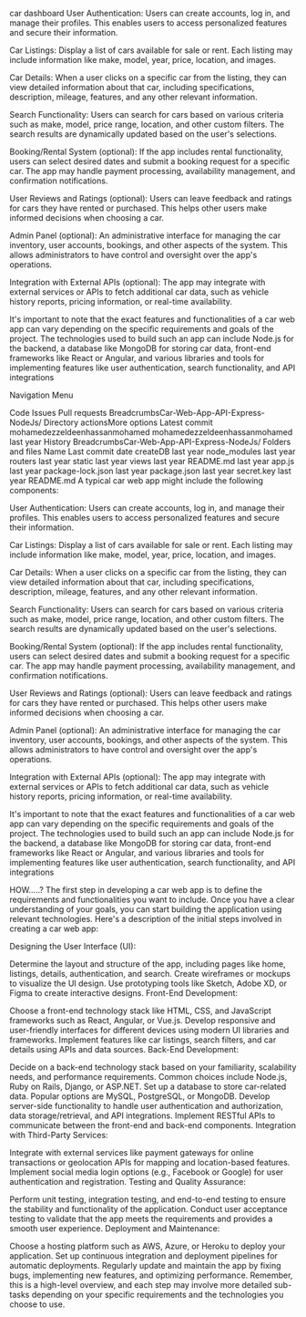 car dashboard
User Authentication: Users can create accounts, log in, and manage their profiles. This enables users to access personalized features and secure their information.

Car Listings: Display a list of cars available for sale or rent. Each listing may include information like make, model, year, price, location, and images.

Car Details: When a user clicks on a specific car from the listing, they can view detailed information about that car, including specifications, description, mileage, features, and any other relevant information.

Search Functionality: Users can search for cars based on various criteria such as make, model, price range, location, and other custom filters. The search results are dynamically updated based on the user's selections.

Booking/Rental System (optional): If the app includes rental functionality, users can select desired dates and submit a booking request for a specific car. The app may handle payment processing, availability management, and confirmation notifications.

User Reviews and Ratings (optional): Users can leave feedback and ratings for cars they have rented or purchased. This helps other users make informed decisions when choosing a car.

Admin Panel (optional): An administrative interface for managing the car inventory, user accounts, bookings, and other aspects of the system. This allows administrators to have control and oversight over the app's operations.

Integration with External APIs (optional): The app may integrate with external services or APIs to fetch additional car data, such as vehicle history reports, pricing information, or real-time availability.

It's important to note that the exact features and functionalities of a car web app can vary depending on the specific requirements and goals of the project. The technologies used to build such an app can include Node.js for the backend, a database like MongoDB for storing car data, front-end frameworks like React or Angular, and various libraries and tools for implementing features like user authentication, search functionality, and API integrations

Navigation Menu

Code
Issues
Pull requests
BreadcrumbsCar-Web-App-API-Express-NodeJs/
Directory actionsMore options
Latest commit
mohamedezzeldeenhassanmohamed
mohamedezzeldeenhassanmohamed
last year
History
BreadcrumbsCar-Web-App-API-Express-NodeJs/
Folders and files
Name	Last commit date
createDB
last year
node_modules
last year
routers
last year
static
last year
views
last year
README.md
last year
app.js
last year
package-lock.json
last year
package.json
last year
secret.key
last year
README.md
A typical car web app
might include the following components:

User Authentication: Users can create accounts, log in, and manage their profiles. This enables users to access personalized features and secure their information.

Car Listings: Display a list of cars available for sale or rent. Each listing may include information like make, model, year, price, location, and images.

Car Details: When a user clicks on a specific car from the listing, they can view detailed information about that car, including specifications, description, mileage, features, and any other relevant information.

Search Functionality: Users can search for cars based on various criteria such as make, model, price range, location, and other custom filters. The search results are dynamically updated based on the user's selections.

Booking/Rental System (optional): If the app includes rental functionality, users can select desired dates and submit a booking request for a specific car. The app may handle payment processing, availability management, and confirmation notifications.

User Reviews and Ratings (optional): Users can leave feedback and ratings for cars they have rented or purchased. This helps other users make informed decisions when choosing a car.

Admin Panel (optional): An administrative interface for managing the car inventory, user accounts, bookings, and other aspects of the system. This allows administrators to have control and oversight over the app's operations.

Integration with External APIs (optional): The app may integrate with external services or APIs to fetch additional car data, such as vehicle history reports, pricing information, or real-time availability.

It's important to note that the exact features and functionalities of a car web app can vary depending on the specific requirements and goals of the project. The technologies used to build such an app can include Node.js for the backend, a database like MongoDB for storing car data, front-end frameworks like React or Angular, and various libraries and tools for implementing features like user authentication, search functionality, and API integrations

HOW.....?
The first step in developing a car web app is to define the requirements and functionalities you want to include. Once you have a clear understanding of your goals, you can start building the application using relevant technologies. Here's a description of the initial steps involved in creating a car web app:

Designing the User Interface (UI):

Determine the layout and structure of the app, including pages like home, listings, details, authentication, and search.
Create wireframes or mockups to visualize the UI design.
Use prototyping tools like Sketch, Adobe XD, or Figma to create interactive designs.
Front-End Development:

Choose a front-end technology stack like HTML, CSS, and JavaScript frameworks such as React, Angular, or Vue.js.
Develop responsive and user-friendly interfaces for different devices using modern UI libraries and frameworks.
Implement features like car listings, search filters, and car details using APIs and data sources.
Back-End Development:

Decide on a back-end technology stack based on your familiarity, scalability needs, and performance requirements. Common choices include Node.js, Ruby on Rails, Django, or ASP.NET.
Set up a database to store car-related data. Popular options are MySQL, PostgreSQL, or MongoDB.
Develop server-side functionality to handle user authentication and authorization, data storage/retrieval, and API integrations.
Implement RESTful APIs to communicate between the front-end and back-end components.
Integration with Third-Party Services:

Integrate with external services like payment gateways for online transactions or geolocation APIs for mapping and location-based features.
Implement social media login options (e.g., Facebook or Google) for user authentication and registration.
Testing and Quality Assurance:

Perform unit testing, integration testing, and end-to-end testing to ensure the stability and functionality of the application.
Conduct user acceptance testing to validate that the app meets the requirements and provides a smooth user experience.
Deployment and Maintenance:

Choose a hosting platform such as AWS, Azure, or Heroku to deploy your application.
Set up continuous integration and deployment pipelines for automatic deployments.
Regularly update and maintain the app by fixing bugs, implementing new features, and optimizing performance.
Remember, this is a high-level overview, and each step may involve more detailed sub-tasks depending on your specific requirements and the technologies you choose to use.
